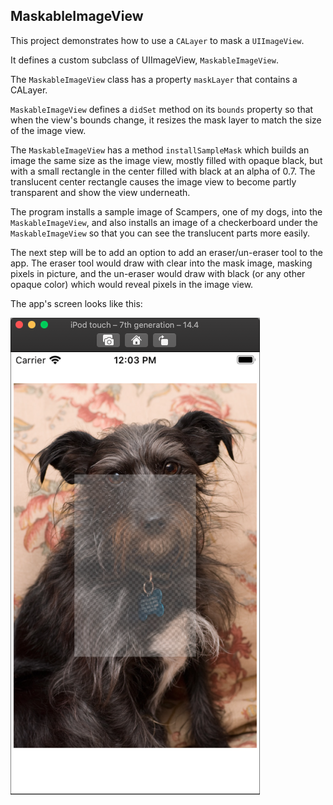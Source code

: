 ## MaskableImageView


This project demonstrates how to use a `CALayer` to mask a `UIImageView`.

It defines a custom subclass of UIImageView, `MaskableImageView`.

The `MaskableImageView` class has a property `maskLayer` that contains a CALayer. 

`MaskableImageView` defines a `didSet` method on its `bounds` property so that when the view's bounds change, it resizes the mask layer to match the size of the image view.

The `MaskableImageView` has a method `installSampleMask` which builds an image the same size as the image view, mostly filled with opaque black, but with a small rectangle in the center filled with black at an alpha of 0.7. The translucent center rectangle causes the image view to become partly transparent and show the view underneath.

The program installs a sample image of Scampers, one of my dogs, into the `MaskableImageView`, and also installs an image of a checkerboard under the `MaskableImageView` so that you can see the translucent parts more easily.

The next step will be to add an option to add an eraser/un-eraser tool to the app. The eraser tool would draw with clear into the mask image, masking pixels in picture, and the un-eraser would draw with black (or any other opaque color) which would reveal pixels in the image view. 

The app's screen looks like this:


![](MaskableImageView.png)